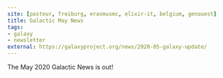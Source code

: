 ```yaml
---
site: [pasteur, freiburg, erasmusmc, elixir-it, belgium, genouest]
title: Galactic May News
tags: 
- galaxy
- newsletter
external: https://galaxyproject.org/news/2020-05-galaxy-update/
---
```


The May 2020 Galactic News is out!
